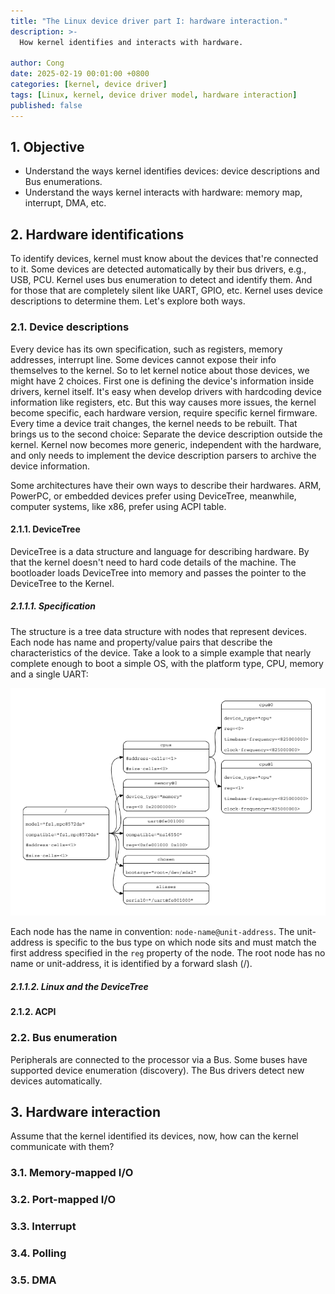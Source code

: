```yaml
---
title: "The Linux device driver part I: hardware interaction."
description: >-
  How kernel identifies and interacts with hardware.

author: Cong
date: 2025-02-19 00:01:00 +0800
categories: [kernel, device driver]
tags: [Linux, kernel, device driver model, hardware interaction]
published: false
---
```


## 1. Objective

- Understand the ways kernel identifies devices: device descriptions and Bus enumerations.
- Understand the ways kernel interacts with hardware: memory map, interrupt, DMA, etc.

## 2. Hardware identifications

To identify devices, kernel must know about the devices that're connected to it. Some devices are detected automatically by their bus drivers, e.g., USB, PCU. Kernel uses bus enumeration to detect and identify them. And for those that are completely silent like UART, GPIO, etc. Kernel uses device descriptions to determine them. Let's explore both ways.

### 2.1. Device descriptions

Every device has its own specification, such as registers, memory addresses, interrupt line. Some devices cannot expose their info themselves to the kernel. So to let kernel notice about those devices, we might have 2 choices. First one is defining the device's information inside drivers, kernel itself. It's easy when develop drivers with hardcoding device information like registers, etc. But this way causes more issues, the kernel become specific, each hardware version, require specific kernel firmware. Every time a device trait changes, the kernel needs to be rebuilt. That brings us to the second choice: Separate the device description outside the kernel. Kernel now becomes more generic, independent with the hardware, and only needs to implement the device description parsers to archive the device information.

Some architectures have their own ways to describe their hardwares. ARM, PowerPC, or embedded devices prefer using DeviceTree, meanwhile, computer systems, like x86, prefer using ACPI table.

#### 2.1.1. DeviceTree

DeviceTree is a data structure and language for describing hardware. By that the kernel doesn't need to hard code details of the machine. The bootloader loads DeviceTree into memory and passes the pointer to the DeviceTree to the Kernel.

##### 2.1.1.1. Specification

The structure is a tree data structure with nodes that represent devices. Each node has name and property/value pairs that describe the characteristics of the device. Take a look to a simple example that nearly complete enough to boot a simple OS, with the platform type, CPU, memory and a single UART:

![DeviceTree Example](assets/img/devicetree_example.png)

Each node has the name in convention: `node-name@unit-address`. The unit-address is specific to the bus type on which node sits and must match  the first address specified in the `reg` property of the node. The root node has no name or unit-address, it is identified by a forward slash (/).

##### 2.1.1.2. Linux and the DeviceTree

#### 2.1.2. ACPI

### 2.2. Bus enumeration

Peripherals are connected to the processor via a Bus. Some buses have supported device enumeration (discovery). The Bus drivers detect new devices automatically.

## 3. Hardware interaction

Assume that the kernel identified its devices, now, how can the kernel communicate with them?

### 3.1. Memory-mapped I/O

### 3.2. Port-mapped I/O

### 3.3. Interrupt

### 3.4. Polling

### 3.5. DMA
